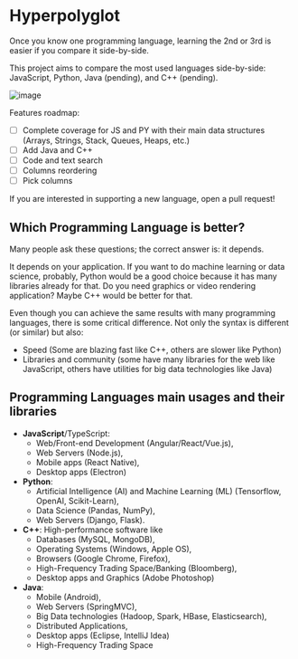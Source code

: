 # Hyperpolyglot

Once you know one programming language, learning the 2nd or 3rd is easier if you compare it side-by-side.

This project aims to compare the most used languages side-by-side: JavaScript, Python, Java (pending), and C++ (pending).

![image](https://user-images.githubusercontent.com/418605/87863313-def92980-c927-11ea-9486-9b2bf69fd173.png)

Features roadmap:

- [ ] Complete coverage for JS and PY with their main data structures (Arrays, Strings, Stack, Queues, Heaps, etc.)
- [ ] Add Java and C++
- [ ] Code and text search
- [ ] Columns reordering
- [ ] Pick columns

If you are interested in supporting a new language, open a pull request!

## Which Programming Language is better?

Many people ask these questions; the correct answer is: it depends. 

It depends on your application. If you want to do machine learning or data science, probably, Python would be a good choice because it has many libraries already for that. Do you need graphics or video rendering application? Maybe C++ would be better for that.

Even though you can achieve the same results with many programming languages, there is some critical difference. Not only the syntax is different (or similar) but also:
- Speed (Some are blazing fast like C++, others are slower like Python)
- Libraries and community (some have many libraries for the web like JavaScript, others have utilities for big data technologies like Java)

## Programming Languages main usages and their libraries
- **JavaScript**/TypeScript: 
  - Web/Front-end Development (Angular/React/Vue.js), 
  - Web Servers (Node.js), 
  - Mobile apps (React Native), 
  - Desktop apps (Electron)
- **Python**: 
  - Artificial Intelligence (AI) and Machine Learning (ML) (Tensorflow, OpenAI, Scikit-Learn), 
  - Data Science (Pandas, NumPy), 
  - Web Servers (Django, Flask).
- **C++**: High-performance software like 
  - Databases (MySQL, MongoDB), 
  - Operating Systems (Windows, Apple OS), 
  - Browsers (Google Chrome, Firefox), 
  - High-Frequency Trading Space/Banking (Bloomberg), 
  - Desktop apps and Graphics (Adobe Photoshop)
- **Java**: 
  - Mobile (Android), 
  - Web Servers (SpringMVC), 
  - Big Data technologies (Hadoop, Spark,  HBase, Elasticsearch), 
  - Distributed Applications,
  - Desktop apps (Eclipse, IntelliJ Idea)
  - High-Frequency Trading Space
